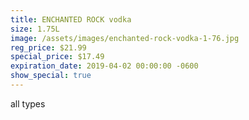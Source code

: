 ```yaml
---
title: ENCHANTED ROCK vodka
size: 1.75L
image: /assets/images/enchanted-rock-vodka-1-76.jpg
reg_price: $21.99
special_price: $17.49
expiration_date: 2019-04-02 00:00:00 -0600
show_special: true
---
```


all types